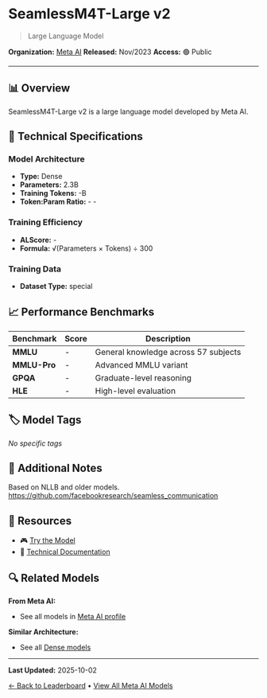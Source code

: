 # SeamlessM4T-Large v2

> Large Language Model

**Organization:** [Meta AI](../../labs/meta-ai.md)
**Released:** Nov/2023
**Access:** 🟢 Public

---

## 📊 Overview

SeamlessM4T-Large v2 is a large language model developed by Meta AI.

## 🔧 Technical Specifications

### Model Architecture
- **Type:** Dense
- **Parameters:** 2.3B
- **Training Tokens:** -B
- **Token:Param Ratio:** - -

### Training Efficiency
- **ALScore:** -
- **Formula:** √(Parameters × Tokens) ÷ 300

### Training Data
- **Dataset Type:** special

## 📈 Performance Benchmarks

| Benchmark | Score | Description |
|-----------|-------|-------------|
| **MMLU** | - | General knowledge across 57 subjects |
| **MMLU-Pro** | - | Advanced MMLU variant |
| **GPQA** | - | Graduate-level reasoning |
| **HLE** | - | High-level evaluation |

## 🏷️ Model Tags

_No specific tags_

## 📝 Additional Notes

Based on NLLB and older models. https://github.com/facebookresearch/seamless_communication

## 🔗 Resources

- 🎮 [Try the Model](https://seamless.metademolab.com/expressive/)
- 📄 [Technical Documentation](https://ai.meta.com/research/publications/seamless-multilingual-expressive-and-streaming-speech-translation/)

## 🔍 Related Models

**From Meta AI:**
- See all models in [Meta AI profile](../../labs/meta-ai.md)

**Similar Architecture:**
- See all [Dense models](../../architectures/dense.md)

---

**Last Updated:** 2025-10-02

[← Back to Leaderboard](../../README.md) • [View All Meta AI Models](../../labs/meta-ai.md)
